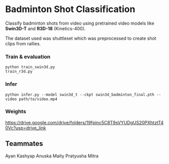 # Badminton Shot Classification

Classify badminton shots from video using pretrained video models like **Swin3D-T** and **R3D-18** (Kinetics-400).

The dataset used was shuttleset which was preprocessed to create shot clips from rallies.

### Train & evaluation

```
python train_swin3d.py     
train_r3d.py
```

### Infer

```
python infer.py --model swin3d_t --ckpt swin3d_badminton_final.pth --video path/to/video.mp4
```

### Weights

https://drive.google.com/drive/folders/19fpinc5C8T9sVYUDgUS20PXhtztT40Vc?usp=drive_link

## Teammates

Ayan Kashyap
Anuska Maity
Pratyusha Mitra
